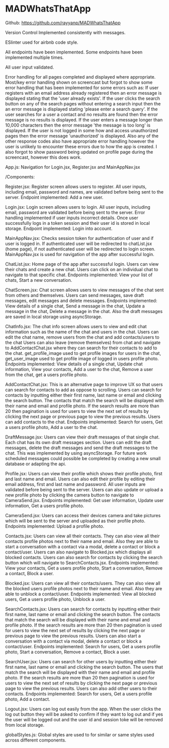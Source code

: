 # MADWhatsThatApp

Github: https://github.com/rayyanp/MADWhatsThatApp

Version Control Implemented consistently with messages.

ESlinter used for airbnb code style.

All endpoints have been implemented. Some endpoints have been implemented multiple times.

All user input validated.

Error handling for all pages completed and displayed where appropriate. Most/key error handling shown on screencast but forgot to show some error handling that has been implemented for some errors such as:
If user registers with an email address already registered then an error message is displayed stating that the 'user already exists'.
If the user clicks the search button on any of the search pages without entering a search input then the an error message is displayed stating 'please enter a search query'.
If the user searches for a user a contact and no results are found then the error message is no results is displayed.
If the user enters a message longer than 10,000 characters then the error message 'the message is too long' is displayed.
If the user is not logged in some how and access unauthorized pages then the error message 'unauthorized' is displayed. Also any of the other response codes also have appropriate error handling however the user is unlikely to encounter these errors due to how the app is created.
I also forgot to show password being updated on profile page during the screencast, however this does work.

App.js: Navigation for Login.jsx, Register.jsx and MainAppNav.jsx

/Components:

Register.jsx: Register screen allows users to register. All user inputs, including email, password and names, are validated before being sent to the server. Endpoint implemented: Add a new user.

Login.jsx: Login screen allows users to login. All user inputs, including email, password are validated before being sent to the server. Error handling implemented if user inputs incorrect details. Once user successfully logs in a token session and their user id is stored in local storage. Endpoint implemented: Login into account.

MainAppNav.jsx: Checks session token for authentication of user and if user is logged in. If authenticated user will be redirected to chatList.jsx (home page), if not authenticated user will be redirected to login screen. MainAppNav.jsx is used for navigation of the app after successful login. 

ChatList.jsx: Home page of the app after successful login. Users can view their chats and create a new chat. Users can click on an individual chat to navigate to that specific chat. Endpoints implemented: View your list of chats, Start a new conversation.

ChatScreen.jsx: Chat screen allows users to view messages of the chat sent from others and themselves. Users can send messages, save draft messages, edit messages and delete messages.
Endpoints implemented: View details of a single chat, Send a message in the chat, Update a message in the chat, Delete a message in the chat.
Also the draft messages are saved in local storage using asyncStorage.

ChatInfo.jsx: The chat info screen allows users to view and edit chat information such as the name of the chat and users in the chat. Users can edit the chat name, remove users from the chat and add contacts/users to the chat Users can also leave (remove themselves) from chat and navigate to AddContactChat.jsx where they can search for their contacts to add to the chat. get_profile_image used to get profile images for users in the chat, get_user_image used to get profile image of logged in users profile photo.  Endpoints implemented: View details of a single chat, Update chat information, View your contacts, Add a user to the chat, Remove a user from the chat, get a users profile photo.

AddContactChat.jsx: This is an alternative page to improve UX so that users can search for contacts to add as oppose to scrolling. Users can search for contacts by inputting either their first name, last name or email and clicking the search button. The contacts that match the search will be displayed with their name and email and profile photo. If the search results are more than 20 then pagination is used for users to view the next set of results by clicking the next page or previous page to view the previous results. Users can add contacts to the chat. Endpoints implemented: Search for users, Get a users profile photo, Add a user to the chat.

DraftMessage.jsx: Users can view their draft messages of that single chat. Each chat has its own draft messages section. Users can edit the draft messages, delete the draft messages and send the draft messages to the chat. This was implemented by using asyncStorage. For future work scheduled messages could possible be completed by creating a new small database or adapting the api.

Profile.jsx: Users can view their profile which shows their profile photo, first and last name and email. Users can also edit their profile by editing their email address, first and last name and password. All user inputs are validated before being sent to the server. Users can also update or upload a new profile photo by clicking the camera button to navigate to CameraSend.jsx. Endpoints implemented: Get user information, Update user information, Get a users profile photo.

CameraSend.jsx: Users can access their devices camera and take pictures which will be sent to the server and uploaded as their profile photo. Endpoints implemented: Upload a profile photo.

Contacts.jsx: Users can view all their contacts. They can also view all their contacts profile photos next to their name and email. Also they are able to start a conversation with a contact via a modal, delete a contact or block a contact/user. Users can also navigate to Blocked.jsx which displays all blocked contacts. Users can also search for contacts by clicking the search button which will navigate to SearchContacts.jsx. Endpoints implemented: View your contacts, Get a users profile photo, Start a conversation, Remove a contact, Block a user.

Blocked.jsx: Users can view all their contacts/users. They can also view all the blocked users profile photos next to their name and email. Also they are able to unblock a contact/user.
Endpoints implemented: View all blocked users, Get a users profile photo, Unblock a user.

SearchContacts.jsx: Users can search for contacts by inputting either their first name, last name or email and clicking the search button. The contacts that match the search will be displayed with their name and email and profile photo. If the search results are more than 20 then pagination is used for users to view the next set of results by clicking the next page or previous page to view the previous results. Users can also start a conversation with a contact via modal, delete a contact or block a contact/user. Endpoints implemented: Search for users, Get a users profile photo, Start a conversation, Remove a contact, Block a user.

SearchUser.jsx: Users can search for other users by inputting either their first name, last name or email and clicking the search button. The users that match the search will be displayed with their name and email and profile photo. If the search results are more than 20 then pagination is used for users to view the next set of results by clicking the next page or previous page to view the previous results. Users can also add other users to their contacts. Endpoints implemented: Search for users, Get a users profile photo, Add a contact.

Logout.jsx: Users can log out easily from the app. When the user clicks the log out button they will be asked to confirm if they want to log out and if yes the user will be logged out and the user id and session toke will be removed from local storage.

globalStyles.js: Global styles are used to for similar or same styles used across different components.
